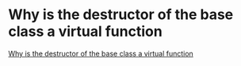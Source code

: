 # Why is the destructor of the base class a virtual function
[Why is the destructor of the base class a virtual function](https://aiwithcloud.com/2022/09/16/why_is_the_destructor_of_the_base_class_a_virtual_function/)